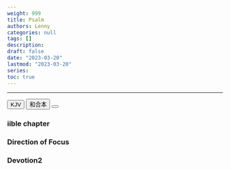 ```yaml
---
weight: 999
title: Psalm
authors: Lenny
categories: null
tags: []
description: 
draft: false
date: "2023-03-20"
lastmod: "2023-03-20"
series: 
toc: true
---
```


<!--more-->
---

<!-- Tab links -->

<div class="tab">
  <button class="tablinks active" onclick="tablabel(event, 'english')">KJV</button>
  <button class="tablinks" onclick="tablabel(event, 'chinese')">和合本</button>
  <button class="tablinks" onclick="tablabel(event, 'verse1')"></button>
</div>

<!-- Tab content -->
<div id="english" class="tabcontent" style="display:block">
  <h3>iible chapter</h3>

</div>

<div id="chinese" class="tabcontent">
  <h3><b>Direction of Focus</b></h3>
  <p>
  
  </p>
</div>

<div id="verse1" class="tabcontent">
  <h3>Devotion2</h3>
  <p>
  
  </p>
</div>

